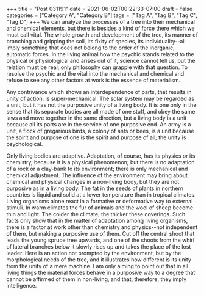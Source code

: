 +++
title = "Post 031191"
date = 2021-06-02T00:22:33-07:00
draft = false
categories = ["Category A", "Category B"]
tags = ["Tag A", "Tag B", "Tag C", "Tag D"]
+++
We can analyze the processes of a tree into their mechanical and chemical elements, but there is besides a kind of force there which we must call vital. The whole growth and development of the tree, its manner of branching and gripping the soil, its fixity of species, its individuality--all imply something that does not belong to the order of the inorganic, automatic forces. In the living animal how the psychic stands related to the physical or physiological and arises out of it, science cannot tell us, but the relation must be real; only philosophy can grapple with that question. To resolve the psychic and the vital into the mechanical and chemical and refuse to see any other factors at work is the essence of materialism.

Any contrivance which shows an interdependence of parts, that results in unity of action, is super-mechanical. The solar system may be regarded as a unit, but it has not the purposive unity of a living body. It is one only in the sense that its separate bodies are all made of one stuff, and obey the same laws and move together in the same direction, but a living body is a unit because all its parts are in the service of one purposive end. An army is a unit, a flock of gregarious birds, a colony of ants or bees, is a unit because the spirit and purpose of one is the spirit and purpose of all; the unity is psychological.

Only living bodies are adaptive. Adaptation, of course, has its physics or its chemistry, because it is a physical phenomenon; but there is no adaptation of a rock or a clay-bank to its environment; there is only mechanical and chemical adjustment. The influence of the environment may bring about chemical and physical changes in a non-living body, but they are not purposive as in a living body. The fat in the seeds of plants in northern countries is liquid and solid at a lower temperature than in tropical climates. Living organisms alone react in a formative or deformative way to external stimuli. In warm climates the fur of animals and the wool of sheep become thin and light. The colder the climate, the thicker these coverings. Such facts only show that in the matter of adaptation among living organisms, there is a factor at work other than chemistry and physics--not independent of them, but making a purposive use of them. Cut off the central shoot that leads the young spruce tree upwards, and one of the shoots from the whirl of lateral branches below it slowly rises up and takes the place of the lost leader. Here is an action not prompted by the environment, but by the morphological needs of the tree, and it illustrates how different is its unity from the unity of a mere machine. I am only aiming to point out that in all living things the material forces behave in a purposive way to a degree that cannot be affirmed of them in non-living, and that, therefore, they imply intelligence.
